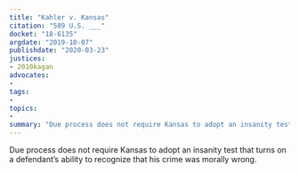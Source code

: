 ```yaml
---
title: "Kahler v. Kansas"
citation: "589 U.S. ___"
docket: "18-6135"
argdate: "2019-10-07"
publishdate: "2020-03-23"
justices:
- 2010kagan
advocates:
- 
tags:
- 
topics:
- 
summary: "Due process does not require Kansas to adopt an insanity test that turns on a defendant’s ability to recognize that his crime was morally wrong."
---
```

Due process does not require Kansas to adopt an insanity test that turns on a defendant’s ability to recognize that his crime was morally wrong.